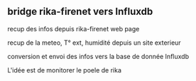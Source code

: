 ## bridge rika-firenet vers Influxdb
recup des infos depuis rika-firenet web page

recup de la meteo, T° ext, humidité depuis un site exterieur

conversion et envoi des infos vers la base de donnée Influxdb

L'idée est de monitorer le poele de rika